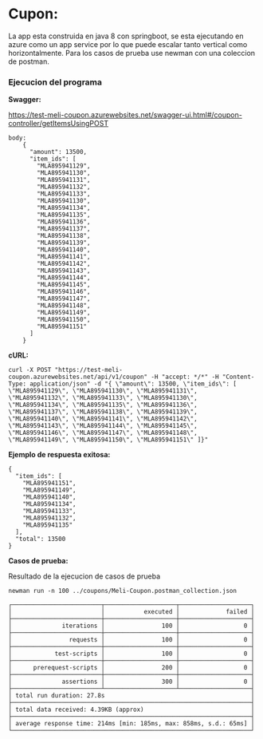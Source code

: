 # **Cupon:**

La app esta construida en java 8 con springboot, se esta ejecutando en azure como un app service por lo que puede escalar tanto vertical como horizontalmente. Para los casos de prueba use newman con una coleccion de postman.


### **Ejecucion del programa**

**Swagger:**

   https://test-meli-coupon.azurewebsites.net/swagger-ui.html#/coupon-controller/getItemsUsingPOST
    
    body:
        {
          "amount": 13500,
          "item_ids": [
            "MLA895941129",
            "MLA895941130",
            "MLA895941131",
            "MLA895941132",
            "MLA895941133",
            "MLA895941130",
            "MLA895941134",
            "MLA895941135",
            "MLA895941136",
            "MLA895941137",
            "MLA895941138",
            "MLA895941139",
            "MLA895941140",
            "MLA895941141",
            "MLA895941142",
            "MLA895941143",
            "MLA895941144",
            "MLA895941145",
            "MLA895941146",
            "MLA895941147",
            "MLA895941148",
            "MLA895941149",
            "MLA895941150",
            "MLA895941151"
          ]
        }
        

**cURL:** 

    curl -X POST "https://test-meli-coupon.azurewebsites.net/api/v1/coupon" -H "accept: */*" -H "Content-Type: application/json" -d "{ \"amount\": 13500, \"item_ids\": [ \"MLA895941129\", \"MLA895941130\", \"MLA895941131\", \"MLA895941132\", \"MLA895941133\", \"MLA895941130\", \"MLA895941134\", \"MLA895941135\", \"MLA895941136\", \"MLA895941137\", \"MLA895941138\", \"MLA895941139\", \"MLA895941140\", \"MLA895941141\", \"MLA895941142\", \"MLA895941143\", \"MLA895941144\", \"MLA895941145\", \"MLA895941146\", \"MLA895941147\", \"MLA895941148\", \"MLA895941149\", \"MLA895941150\", \"MLA895941151\" ]}"
    

**Ejemplo de respuesta exitosa:** 

    {
      "item_ids": [
        "MLA895941151",
        "MLA895941149",
        "MLA895941140",
        "MLA895941134",
        "MLA895941133",
        "MLA895941132",
        "MLA895941135"
      ],
      "total": 13500
    }
    
    
 **Casos de prueba:** 
 
 Resultado de la ejecucion de casos de prueba
 
    newman run -n 100 ../coupons/Meli-Coupon.postman_collection.json     
 
    ┌─────────────────────────┬────────────────────┬────────────────────┐
    │                         │           executed │             failed │
    ├─────────────────────────┼────────────────────┼────────────────────┤
    │              iterations │                100 │                  0 │
    ├─────────────────────────┼────────────────────┼────────────────────┤
    │                requests │                100 │                  0 │
    ├─────────────────────────┼────────────────────┼────────────────────┤
    │            test-scripts │                100 │                  0 │
    ├─────────────────────────┼────────────────────┼────────────────────┤
    │      prerequest-scripts │                200 │                  0 │
    ├─────────────────────────┼────────────────────┼────────────────────┤
    │              assertions │                300 │                  0 │
    ├─────────────────────────┴────────────────────┴────────────────────┤
    │ total run duration: 27.8s                                         │
    ├───────────────────────────────────────────────────────────────────┤
    │ total data received: 4.39KB (approx)                              │
    ├───────────────────────────────────────────────────────────────────┤
    │ average response time: 214ms [min: 185ms, max: 858ms, s.d.: 65ms] │
    └───────────────────────────────────────────────────────────────────┘


